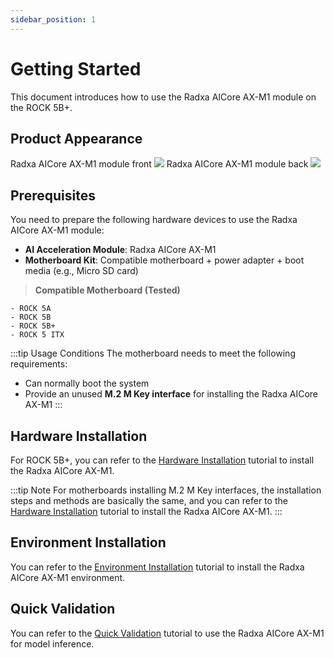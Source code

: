 ```yaml
---
sidebar_position: 1
---
```


# Getting Started

This document introduces how to use the Radxa AICore AX-M1 module on the ROCK 5B+.

## Product Appearance

<div style={{textAlign: 'center'}}>
   Radxa AICore AX-M1 module front
   <img src="/en/img/aicore-ax-m1/aicore_ax_m1_top.webp" style={{width: '60%', maxWidth: '800px'}} />
   Radxa AICore AX-M1 module back
    <img src="/en/img/aicore-ax-m1/aicore_ax_m1_bottom.webp" style={{width: '60%', maxWidth: '800px', transform: 'rotate(180deg)'}} />
</div>

## Prerequisites

You need to prepare the following hardware devices to use the Radxa AICore AX-M1 module:

- **AI Acceleration Module**: Radxa AICore AX-M1
- **Motherboard Kit**: Compatible motherboard + power adapter + boot media (e.g., Micro SD card)

> **Compatible Motherboard (Tested)**

```
- ROCK 5A
- ROCK 5B
- ROCK 5B+
- ROCK 5 ITX
```

:::tip Usage Conditions
The motherboard needs to meet the following requirements:

- Can normally boot the system
- Provide an unused **M.2 M Key interface** for installing the Radxa AICore AX-M1
  :::

## Hardware Installation

For ROCK 5B+, you can refer to the [Hardware Installation](/aicore/ax-m1/getting-started/hardware_install) tutorial to install the Radxa AICore AX-M1.

:::tip Note
For motherboards installing M.2 M Key interfaces, the installation steps and methods are basically the same, and you can refer to the [Hardware Installation](/aicore/ax-m1/getting-started/hardware_install) tutorial to install the Radxa AICore AX-M1.
:::

## Environment Installation

You can refer to the [Environment Installation](/aicore/ax-m1/getting-started/env_install) tutorial to install the Radxa AICore AX-M1 environment.

## Quick Validation

You can refer to the [Quick Validation](/aicore/ax-m1/getting-started/quick_example) tutorial to use the Radxa AICore AX-M1 for model inference.
